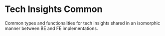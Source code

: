 # Tech Insights Common

Common types and functionalities for tech insights shared in an isomorphic manner between BE and FE implementations.
